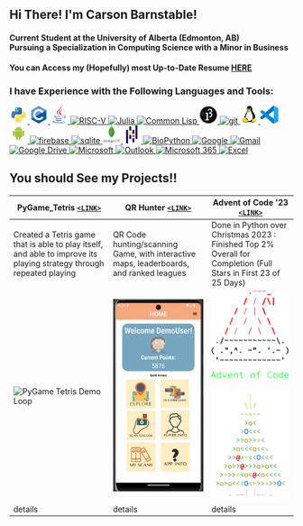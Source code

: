 <h2>Hi There! I'm Carson Barnstable!</h2>
<h4>Current Student at the University of Alberta (Edmonton, AB)<br>Pursuing a Specialization in Computing Science with a Minor in Business</h4>
<ph4><b>You can Access my (Hopefully) most Up-to-Date Resume <a href="https://github.com/CarsonBarnstable/CarsonBarnstable/blob/main/resume/CarsonBarnstable_Resume.pdf">HERE</a></b></h4>
<h3>I have Experience with the Following Languages and Tools:</h3>
<p><a href="https://www.python.org" target="_blank" rel="noreferrer"> <img src="https://raw.githubusercontent.com/devicons/devicon/master/icons/python/python-original.svg" alt="python" width="32" height="32"/> </a> </a> <a href="https://www.cprogramming.com/" target="_blank" rel="noreferrer"> <img src="https://raw.githubusercontent.com/devicons/devicon/master/icons/c/c-original.svg" alt="c" width="32" height="32"/> </a> <a href="https://www.java.com" target="_blank" rel="noreferrer"> <img src="https://raw.githubusercontent.com/devicons/devicon/master/icons/java/java-original.svg" alt="java" width="32" height="32"/> </a> <a href="https://riscv.org/about/" target="_blank" rel="noreferrer"> <img src="https://avatars.githubusercontent.com/u/10872782?s=200&v=4" alt="RISC-V" width="32" height="32"/> </a> <a href="https://julialang.org/" target="_blank" rel="noreferrer"> <img src="https://upload.wikimedia.org/wikipedia/commons/1/1f/Julia_Programming_Language_Logo.svg" alt="Julia" width="32" height="32"/> </a> <a href="https://lisp-lang.org/" target="_blank" rel="noreferrer"> <img src="https://upload.wikimedia.org/wikipedia/commons/4/48/Lisp_logo.svg" alt="Common Lisp" width="32" height="32"/> </a> <a href="https://processing.org/" target="_blank" rel="noreferrer"> <img src="https://raw.githubusercontent.com/devicons/devicon/1119b9f84c0290e0f0b38982099a2bd027a48bf1/icons/processing/processing-original.svg" alt="Processing" width="32" height="32"/> </a> <a href="https://git-scm.com/" target="_blank" rel="noreferrer"> <img src="https://www.vectorlogo.zone/logos/git-scm/git-scm-icon.svg" alt="git" width="32" height="32"/> <a href="https://www.linux.org/" target="_blank" rel="noreferrer"> <img src="https://raw.githubusercontent.com/devicons/devicon/master/icons/linux/linux-original.svg" alt="linux" width="32" height="32"/> </a> <a href="https://code.visualstudio.com/" target="_blank" rel="noreferrer"> <img src="https://raw.githubusercontent.com/devicons/devicon/1119b9f84c0290e0f0b38982099a2bd027a48bf1/icons/vscode/vscode-original.svg" alt="VS Code" width="32" height="32"/> <a href="https://developer.android.com" target="_blank" rel="noreferrer"> <img src="https://raw.githubusercontent.com/devicons/devicon/master/icons/android/android-original-wordmark.svg" alt="android" width="32" height="32"/> </a> <a href="https://firebase.google.com/" target="_blank" rel="noreferrer"> <img src="https://www.vectorlogo.zone/logos/firebase/firebase-icon.svg" alt="firebase" width="32" height="32"/> </a> <a href="https://www.sqlite.org/" target="_blank" rel="noreferrer"> <img src="https://www.vectorlogo.zone/logos/sqlite/sqlite-icon.svg" alt="sqlite" width="32" height="32"/> </a> <a href="https://www.mongodb.com/" target="_blank" rel="noreferrer"> <img src="https://raw.githubusercontent.com/devicons/devicon/master/icons/mongodb/mongodb-original-wordmark.svg" alt="mongodb" width="32" height="32"/> </a> <a href="https://pandas.pydata.org/" target="_blank" rel="noreferrer"> <img src="https://raw.githubusercontent.com/devicons/devicon/1119b9f84c0290e0f0b38982099a2bd027a48bf1/icons/pandas/pandas-original.svg" alt="pandas" width="32" height="32"/> </a> <a href="https://biopython.org/" target="_blank" rel="noreferrer"> <img src="https://upload.wikimedia.org/wikipedia/commons/1/13/Biopython_logo.png" alt="BioPython" width="48" height="32"/> </a> <a href="https://www.google.ca/" target="_blank" rel="noreferrer"> <img src="https://upload.wikimedia.org/wikipedia/commons/thumb/c/c1/Google_%22G%22_logo.svg/1024px-Google_%22G%22_logo.svg.png" alt="Google" width="32" height="32"/> </a> <a href="https://www.google.com/gmail/about/" target="_blank" rel="noreferrer"> <img src="https://upload.wikimedia.org/wikipedia/commons/7/7e/Gmail_icon_%282020%29.svg" alt="Gmail" width="32" height="32"/> </a> <a href="https://www.google.com/intl/en_ca/drive/" target="_blank" rel="noreferrer"> <img src="https://upload.wikimedia.org/wikipedia/commons/1/12/Google_Drive_icon_%282020%29.svg" alt="Google Drive" width="32" height="32"/> </a> <a href="https://www.microsoft.com/en-ca" target="_blank" rel="noreferrer"> <img src="https://upload.wikimedia.org/wikipedia/commons/4/44/Microsoft_logo.svg" alt="Microsoft" width="32" height="32"/> </a> <a href="https://www.microsoft.com/en-ca/microsoft-365/outlook/email-and-calendar-software-microsoft-outlook" target="_blank" rel="noreferrer"> <img src="https://upload.wikimedia.org/wikipedia/commons/d/df/Microsoft_Office_Outlook_%282018%E2%80%93present%29.svg" alt="Outlook" width="32" height="32"/> </a> <a href="https://www.microsoft.com/en-ca/microsoft-365" target="_blank" rel="noreferrer"> <img src="https://upload.wikimedia.org/wikipedia/commons/0/0e/Microsoft_365_%282022%29.svg" alt="Microsoft 365" width="32" height="32"/> </a> <a href="https://www.microsoft.com/en-ca/microsoft-365/excel" target="_blank" rel="noreferrer"> <img src="https://upload.wikimedia.org/wikipedia/commons/thumb/7/73/Microsoft_Excel_2013-2019_logo.svg/1200px-Microsoft_Excel_2013-2019_logo.svg.png" alt="Excel" width="32" height="32"/> </a> </p>
  
<h2>You should See my Projects!!</h3>
  
| PyGame_Tetris [`<LINK>`](https://github.com/CarsonBarnstable/PyGame_Tetris) | QR Hunter [`<LINK>`](https://github.com/CarsonBarnstable/CMPUT301W23T31Project/) | Advent of Code '23 [`<LINK>`](https://github.com/CarsonBarnstable/Advent_of_Code_2023/) |
| --- | --- | --- |
| Created a Tetris game that is able to play itself, and able to improve its playing strategy through repeated playing | QR Code hunting/scanning Game, with interactive maps, leaderboards, and ranked leagues | Done in Python over Christmas 2023 : Finished Top 2% Overall for Completion (Full Stars in First 23 of 25 Days) |
| ![PyGame Tetris Demo Loop](./assets/PyGame_Tetris_Loop_Demo_Realtime.gif) | ![CMPUT301 QR Hunter Home Screen](./assets/C301_Home_Screenshot_Halved.png) | ![Advent of Code Hat Pictogram](./assets/AoC-hat-black-fixed.png)<br>&nbsp;<br>![Advent of Code Tree Pictogram](./assets/AoC-tree.png) |
| details | details | details |
